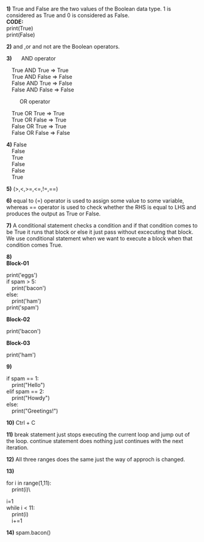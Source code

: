 **1)**
True and False are the two values of the Boolean data type. 1 is considered as True and 
      0 is considered as False.\
 **CODE:**\
 print(True)\
 print(False)

**2)**
and ,or and not are the Boolean operators.

**3)**
&ensp;&ensp;&ensp;AND operator  

&ensp;&ensp;True AND True => True\
&ensp;&ensp;True AND False => False\
&ensp;&ensp;False AND True => False\
&ensp;&ensp;False AND False => False  

&ensp;&ensp;&ensp;&ensp;&ensp;OR operator  

&ensp;&ensp;True OR True => True\
&ensp;&ensp;True OR False => True\
&ensp;&ensp;False OR True => True\
&ensp;&ensp;False OR False => False

**4)**
False\
&ensp;&ensp;False\
&ensp;&ensp;True\
&ensp;&ensp;False\
&ensp;&ensp;False\
&ensp;&ensp;True

**5)**
(>,<,>=,<=,!=,==)

**6)**
equal to (=) operator is used to assign some value to some variable, whereas == operator is used to check
 whether the RHS is equal to LHS and produces the output as True or False.

**7)**
A conditional statement checks a condition and if that condition comes to be True it
runs that block or else it just pass without excecuting that block. We use conditional statement 
when we want to execute a block when that condition comes True.

**8)**\
**Block-01**  

print('eggs')\
if spam > 5:\
&ensp;&ensp;print('bacon')\
else:\
&ensp;&ensp;print('ham')\
print('spam')
  

**Block-02**  

print('bacon')
  

**Block-03**  

print('ham')

**9)**  

if spam == 1:\
&ensp;&ensp;print("Hello")\
elif spam == 2:\
&ensp;&ensp;print("Howdy")\
else:\
&ensp;&ensp;print("Greetings!")

**10)**
Ctrl + C

**11)**
break statement just stops executing the current loop and jump out of the loop.
continue statement does nothing just continues with the next iteration.

**12)**
All three ranges does the same just the way of approch is changed.

**13)**  

for i in range(1,11):\
&ensp;&ensp;print(i)\  

i=1\
   while i < 11:\
   &ensp;&ensp;print(i)\
   &ensp;&ensp;i+=1

**14)**
spam.bacon()
